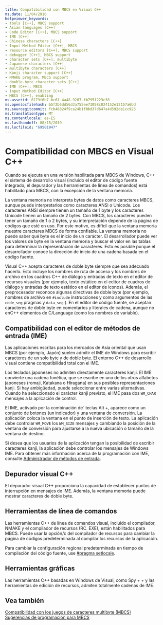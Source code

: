 ```yaml
---
title: Compatibilidad con MBCS en Visual C++
ms.date: 11/04/2016
helpviewer_keywords:
- tools [C++], MBCS support
- Asian languages [C++]
- Code Editor [C++], MBCS support
- IME [C++]
- Chinese characters [C++]
- Input Method Editor [C++], MBCS
- resource editors [C++], MBCS support
- debugger [C++], MBCS support
- character sets [C++], multibyte
- Japanese characters [C++]
- multibyte characters [C++]
- Kanji character support [C++]
- NMAKE program, MBCS support
- double-byte character sets [C++]
- IME [C++], MBCS
- Input Method Editor [C++]
- MBCS [C++], enabling
ms.assetid: 6179f6b7-bc61-4a48-9267-fb7951223e38
ms.openlocfilehash: b5f2b6dd56d3a755ee73058c024152e12157a6bd
ms.sourcegitcommit: fcb48824f9ca24b1f8bd37d647a4d592de1cc925
ms.translationtype: MT
ms.contentlocale: es-ES
ms.lasthandoff: 08/15/2019
ms.locfileid: "69501947"
---
```

# <a name="mbcs-support-in-visual-c"></a>Compatibilidad con MBCS en Visual C++

Cuando se ejecuta en una versión habilitada para MBCS de Windows, C++ el sistema de desarrollo visual (incluido el editor de código fuente integrado, el depurador y las herramientas de línea de comandos) está habilitado para MBCS, con la excepción de la ventana memoria.

La ventana memoria no interpreta bytes de datos como caracteres MBCS, aunque puede interpretarlos como caracteres ANSI o Unicode. Los caracteres ANSI siempre tienen un tamaño de 1 byte y los caracteres Unicode tienen un tamaño de 2 bytes. Con MBCS, los caracteres pueden tener un tamaño de 1 o 2 bytes, y su interpretación depende de la página de códigos que esté en uso. Por este motivo, es difícil que la ventana memoria muestre caracteres MBCS de forma confiable. La ventana memoria no puede saber qué byte es el inicio de un carácter. El desarrollador puede ver los valores de byte en la ventana memoria y buscar el valor en las tablas para determinar la representación de caracteres. Esto es posible porque el desarrollador conoce la dirección de inicio de una cadena basada en el código fuente.

Visual C++ acepta caracteres de doble byte siempre que sea adecuado hacerlo. Esto incluye los nombres de ruta de acceso y los nombres de archivo en los cuadros C++ de diálogo y entradas de texto en el editor de recursos visuales (por ejemplo, texto estático en el editor de cuadros de diálogo y entradas de texto estático en el editor de iconos). Además, el preprocesador reconoce algunas directivas de doble byte (por ejemplo, nombres de archivo en `#include` instrucciones y como argumentos de las `code_seg` pragmas y `data_seg` ). En el editor de código fuente, se aceptan caracteres de doble byte en comentarios y literales de cadena, aunque no enC++ elementos de C/Language (como los nombres de variable).

##  <a name="_core_support_for_the_input_method_editor_.28.ime.29"></a>Compatibilidad con el editor de métodos de entrada (IME)

Las aplicaciones escritas para los mercados de Asia oriental que usan MBCS (por ejemplo, Japón) suelen admitir el IME de Windows para escribir caracteres de un solo byte y de doble byte. El entorno C++ de desarrollo visual contiene compatibilidad total con el IME.

Los teclados japoneses no admiten directamente caracteres kanji. El IME convierte una cadena fonética, que se escribe en uno de los otros alfabetos japoneses (romaji, Katakana o Hiragana) en sus posibles representaciones kanji. Si hay ambigüedad, puede seleccionar entre varias alternativas. Cuando ha seleccionado el carácter kanji previsto, el IME pasa dos `WM_CHAR` mensajes a la aplicación de control.

El IME, activado por la combinación de\` teclas Alt +, aparece como un conjunto de botones (un indicador) y una ventana de conversión. La aplicación coloca la ventana en el punto de inserción de texto. La aplicación debe controlar `WM_MOVE` los `WM_SIZE` mensajes y cambiando la posición de la ventana de conversión para ajustarse a la nueva ubicación o tamaño de la ventana de destino.

Si desea que los usuarios de la aplicación tengan la posibilidad de escribir caracteres kanji, la aplicación debe controlar los mensajes de Windows IME. Para obtener más información acerca de la programación con IME, consulte [Administrador de métodos de entrada](/windows/win32/intl/input-method-manager).

## <a name="visual-c-debugger"></a>Depurador visual C++

El depurador visual C++ proporciona la capacidad de establecer puntos de interrupción en mensajes de IME. Además, la ventana memoria puede mostrar caracteres de doble byte.

## <a name="command-line-tools"></a>Herramientas de línea de comandos

Las herramientas C++ de línea de comandos visual, incluido el compilador, NMAKE y el compilador de recursos (RC. EXE), están habilitados para MBCS. Puede usar la opción/c del compilador de recursos para cambiar la página de códigos predeterminada al compilar los recursos de la aplicación.

Para cambiar la configuración regional predeterminada en tiempo de compilación del código fuente, use [#pragma setlocale](../preprocessor/setlocale.md).

## <a name="graphical-tools"></a>Herramientas gráficas

Las herramientas C++ basadas en Windows de Visual, como Spy + + y las herramientas de edición de recursos, admiten totalmente cadenas de IME.

## <a name="see-also"></a>Vea también

[Compatibilidad con los juegos de caracteres multibyte (MBCS)](../text/support-for-multibyte-character-sets-mbcss.md)<br/>
[Sugerencias de programación para MBCS](../text/mbcs-programming-tips.md)
